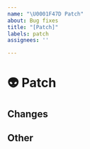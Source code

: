 ```yaml
---
name: "\U0001F47D Patch"
about: Bug fixes
title: "[Patch]"
labels: patch
assignees: ''

---
```


# :alien: Patch

## Changes

## Other
